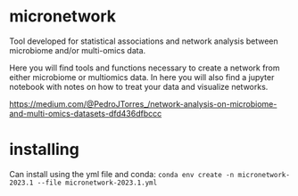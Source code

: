 #  micronetwork
Tool developed for statistical associations and network analysis between microbiome and/or multi-omics data.


Here you will find tools and functions necessary to create a network from either
microbiome or multiomics data. In here you will also find a jupyter notebook with
notes on how to treat your data and visualize networks.

https://medium.com/@PedroJTorres_/network-analysis-on-microbiome-and-multi-omics-datasets-dfd436dfbccc


# installing
Can install using the yml file and conda:
`conda env create -n micronetwork-2023.1 --file micronetwork-2023.1.yml`

